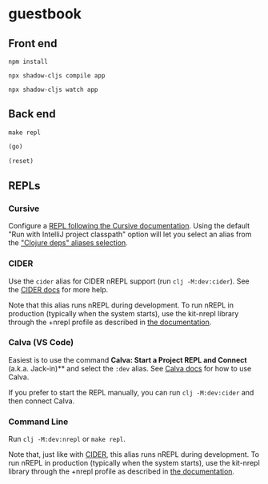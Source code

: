 # guestbook

## Front end

`npm install`

`npx shadow-cljs compile app`

`npx shadow-cljs watch app`

## Back end

`make repl`

```clojure
(go)
```

```clojure
(reset)
```

## REPLs

### Cursive

Configure a [REPL following the Cursive documentation](https://cursive-ide.com/userguide/repl.html). Using the default "Run with IntelliJ project classpath" option will let you select an alias from the ["Clojure deps" aliases selection](https://cursive-ide.com/userguide/deps.html#refreshing-deps-dependencies).

### CIDER

Use the `cider` alias for CIDER nREPL support (run `clj -M:dev:cider`). See the [CIDER docs](https://docs.cider.mx/cider/basics/up_and_running.html) for more help.

Note that this alias runs nREPL during development. To run nREPL in production (typically when the system starts), use the kit-nrepl library through the +nrepl profile as described in [the documentation](https://kit-clj.github.io/docs/profiles.html#profiles).

### Calva (VS Code)

Easiest is to use the command **Calva: Start a Project REPL and Connect** (a.k.a. Jack-in)** and select the `:dev` alias. See [Calva docs](https://calva.io) for how to use Calva.

If you prefer to start the REPL manually, you can run `clj -M:dev:cider` and then connect Calva.

### Command Line

Run `clj -M:dev:nrepl` or `make repl`.

Note that, just like with [CIDER](#cider), this alias runs nREPL during development. To run nREPL in production (typically when the system starts), use the kit-nrepl library through the +nrepl profile as described in [the documentation](https://kit-clj.github.io/docs/profiles.html#profiles).
